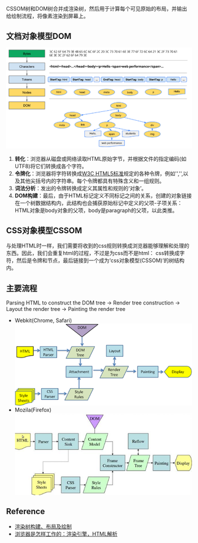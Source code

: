 CSSOM树和DOM树合并成渲染树，然后用于计算每个可见原始的布局，并输出给绘制流程，将像素渲染到屏幕上。

## 文档对象模型DOM

![文档对象模型](./libs/对象模型处理过程.png)

1. **转化**：浏览器从磁盘或网络读取HTML原始字节，并根据文件的指定编码(如UTF8)将它们转换成各个字符。
2. **令牌化**：浏览器将字符转换成[W3C HTML5标准](https://www.w3.org/TR/html5/)规定的各种令牌，例如'<html>','<body>',以及其他尖括号内的字符串。每个令牌都具有特殊含义和一组规则。
3. **词法分析**：发出的令牌转换成定义其属性和规则的‘对象’。
4. **DOM构建**：最后，由于HTML标记定义不同标记之间的关系，创建的对象链接在一个树数据结构内，此结构也会捕获原始标记中定义的父项-子项关系：HTML对象是body对象的父项，body是paragraph的父项，以此类推。

## CSS对象模型CSSOM

与处理HTML时一样，我们需要将收到的css规则转换成浏览器能够理解和处理的东西。因此，我们会重复html的过程，不过是为css而不是html：
css转换成字符，然后是令牌和节点，最后链接到一个成为‘css对象模型(CSSOM)’的树结构内。

## 主要流程
Parsing HTML to construct the DOM tree -> Render tree construction -> Layout the render tree -> Painting the render tree
* Webkit(Chrome, Safari)
![Webkit主要流程](./libs/Webkit主要流程.png)
* Mozila(Firefox)
![Mozila主要流程](./libs/Mozila主要流程.png)

## Reference
* [渲染树构建、布局及绘制](https://developers.google.com/web/fundamentals/performance/critical-rendering-path/render-tree-construction?hl=zh-cn)
* [浏览器是怎样工作的：渲染引擎，HTML解析](http://ued.ctrip.com/blog/how-browsers-work-rendering-engine-html-parsing-series-ii.html)
